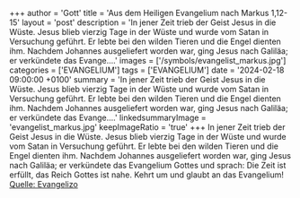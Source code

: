+++
author = 'Gott'
title = 'Aus dem Heiligen Evangelium nach Markus 1,12-15'
layout = 'post'
description = 'In jener Zeit trieb der Geist Jesus in die Wüste. Jesus blieb vierzig Tage in der Wüste und wurde vom Satan in Versuchung geführt. Er lebte bei den wilden Tieren und die Engel dienten ihm. Nachdem Johannes ausgeliefert worden war, ging Jesus nach Galiläa; er verkündete das Evange....'
images = ['/symbols/evangelist_markus.jpg']
categories = ['EVANGELIUM']
tags = ['EVANGELIUM']
date = '2024-02-18 09:00:00 +0100'
summary = 'In jener Zeit trieb der Geist Jesus in die Wüste. Jesus blieb vierzig Tage in der Wüste und wurde vom Satan in Versuchung geführt. Er lebte bei den wilden Tieren und die Engel dienten ihm. Nachdem Johannes ausgeliefert worden war, ging Jesus nach Galiläa; er verkündete das Evange....'
linkedsummaryImage = 'evangelist_markus.jpg'
keepImageRatio = 'true'
+++
In jener Zeit trieb der Geist Jesus in die Wüste.
Jesus blieb vierzig Tage in der Wüste und wurde vom Satan in Versuchung geführt. Er lebte bei den wilden Tieren und die Engel dienten ihm.
Nachdem Johannes ausgeliefert worden war, ging Jesus nach Galiläa; er verkündete das Evangelium Gottes
und sprach: Die Zeit ist erfüllt, das Reich Gottes ist nahe.<!--more--> Kehrt um und glaubt an das Evangelium!<br> [Quelle: Evangelizo](https://evangeliumtagfuertag.org/DE/gospel)